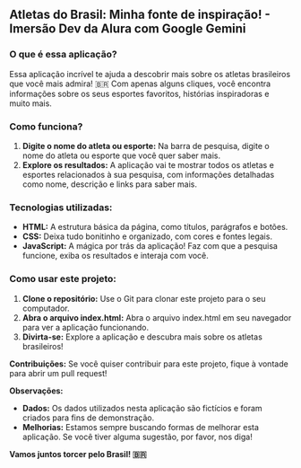 ##  Atletas do Brasil: Minha fonte de inspiração! - Imersão Dev da Alura com Google Gemini

### O que é essa aplicação?
Essa aplicação incrível te ajuda a descobrir mais sobre os atletas brasileiros que você mais admira! 🇧🇷 Com apenas alguns cliques, você encontra informações sobre os seus esportes favoritos, histórias inspiradoras e muito mais.

### Como funciona?
1. **Digite o nome do atleta ou esporte:** Na barra de pesquisa, digite o nome do atleta ou esporte que você quer saber mais.
2. **Explore os resultados:** A aplicação vai te mostrar todos os atletas e esportes relacionados à sua pesquisa, com informações detalhadas como nome, descrição e links para saber mais.

### Tecnologias utilizadas:
* **HTML:** A estrutura básica da página, como títulos, parágrafos e botões.
* **CSS:** Deixa tudo bonitinho e organizado, com cores e fontes legais.
* **JavaScript:** A mágica por trás da aplicação! Faz com que a pesquisa funcione, exiba os resultados e interaja com você.

### Como usar este projeto:
1. **Clone o repositório:** Use o Git para clonar este projeto para o seu computador.
2. **Abra o arquivo index.html:** Abra o arquivo index.html em seu navegador para ver a aplicação funcionando.
3. **Divirta-se:** Explore a aplicação e descubra mais sobre os atletas brasileiros!

**Contribuições:**
Se você quiser contribuir para este projeto, fique à vontade para abrir um pull request!  

**Observações:**
* **Dados:** Os dados utilizados nesta aplicação são fictícios e foram criados para fins de demonstração.
* **Melhorias:** Estamos sempre buscando formas de melhorar esta aplicação. Se você tiver alguma sugestão, por favor, nos diga!

**Vamos juntos torcer pelo Brasil! 🇧🇷**
